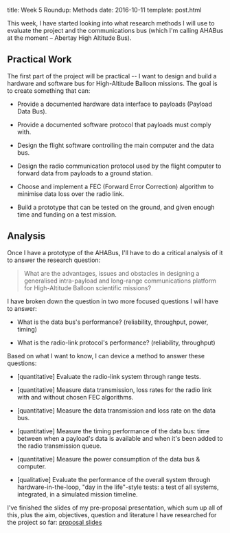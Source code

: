 title: Week 5 Roundup: Methods
date: 2016-10-11
template: post.html

This week, I have started looking into what research methods I will use to
evaluate the project and the communications bus (which I'm calling AHABus at
the moment – Abertay High Altitude Bus).

## Practical Work

The first part of the project will be practical -- I want to design and build a
hardware and software bus for High-Altitude Balloon missions. The goal is to
create something that can:

 * Provide a documented hardware data interface to payloads (Payload Data Bus).
 
 * Provide a documented software protocol that payloads must comply with.
 
 * Design the flight software controlling the main computer and the data bus.
 
 * Design the radio communication protocol used by the flight computer to
   forward data from payloads to a ground station.
   
 * Choose and implement a FEC (Forward Error Correction) algorithm to minimise
   data loss over the radio link.
   
 * Build a prototype that can be tested on the ground, and given enough time
   and funding on a test mission.

## Analysis

Once I have a prototype of the AHABus, I'll have to do a critical analysis of
it to answer the research question:

> What are the advantages, issues and obstacles in designing a generalised
> intra-payload and long-range communications platform for High-Altitude Balloon
> scientific missions?

I have broken down the question in two more focused questions I will have to
answer:

 * What is the data bus's performance? (reliability, throughput, power, timing)
 
 * What is the radio-link protocol's performance? (reliability, throughput)

Based on what I want to know, I can device a method to answer these questions:

 * [quantitative] Evaluate the radio-link system through range tests.
 
 * [quantitative] Measure data transmission, loss rates for the radio link with
   and without chosen FEC algorithms.
 
 * [quantitative] Measure the data transmission and loss rate on the data bus.
 
 * [quantitative] Measure the timing performance of the data bus: time between
   when a payload's data is available and when it's been added to the radio
   transmission queue.
 
 * [quantitative] Measure the power consumption of the data bus & computer.
 
 * [qualitative] Evaluate the performance of the overall system through
   hardware-in-the-loop, "day in the life"-style tests: a test of all systems,
   integrated, in a simulated mission timeline.

I've finished the slides of my pre-proposal presentation, which sum up all of
this, plus the aim, objectives, question and literature I have researched for
the project so far: [proposal slides][1]

  [1]: /static/prop-slides.pdf